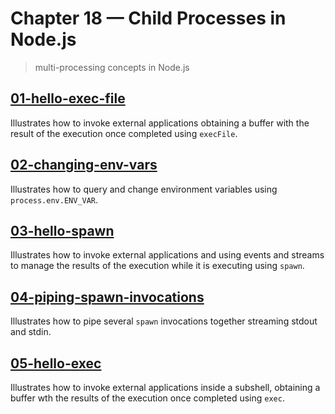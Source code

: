 # Chapter 18 &mdash; Child Processes in Node.js
> multi-processing concepts in Node.js

## [01-hello-exec-file](./01-hello-exec-file/)
Illustrates how to invoke external applications obtaining a buffer with the result of the execution once completed using `execFile`.

## [02-changing-env-vars](./02-changing-env-vars/)
Illustrates how to query and change environment variables using `process.env.ENV_VAR`.

## [03-hello-spawn](./03-hello-spawn/)
Illustrates how to invoke external applications and using events and streams to manage the results of the execution while it is executing using `spawn`.

## [04-piping-spawn-invocations](./04-piping-spawn-invocations/)
Illustrates how to pipe several `spawn` invocations together streaming stdout and stdin.

## [05-hello-exec](./05-hello-exec/)
Illustrates how to invoke external applications inside a subshell, obtaining a buffer wth the results of the execution once completed using `exec`.